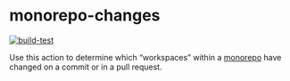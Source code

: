 # monorepo-changes

[![build-test](https://github.com/silverlyra/monorepo-changes/actions/workflows/test.yml/badge.svg)](https://github.com/silverlyra/monorepo-changes/actions/workflows/test.yml)

Use this action to determine which “workspaces” within a [monorepo][] have changed on a commit or in a pull request.

[monorepo]: https://en.wikipedia.org/wiki/Monorepo